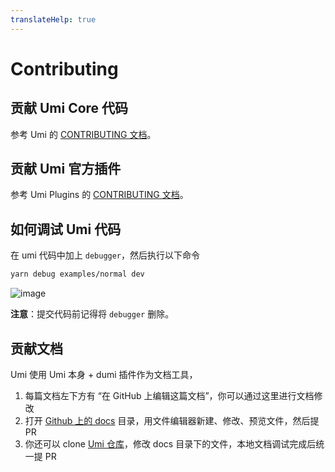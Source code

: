 ```yaml
---
translateHelp: true
---
```


# Contributing


## 贡献 Umi Core 代码

参考 Umi 的 [CONTRIBUTING 文档](https://github.com/umijs/umi/blob/master/CONTRIBUTING.md)。

## 贡献 Umi 官方插件

参考 Umi Plugins 的 [CONTRIBUTING 文档](https://github.com/umijs/plugins/blob/master/CONTRIBUTING.md)。

## 如何调试 Umi 代码

在 umi 代码中加上 `debugger`，然后执行以下命令

```sh
yarn debug examples/normal dev
```

![image](https://user-images.githubusercontent.com/13595509/82630300-e56b6d80-9c24-11ea-9966-5e9f38889518.png)

**注意**：提交代码前记得将 `debugger` 删除。

## 贡献文档

Umi 使用 Umi 本身 + dumi 插件作为文档工具，

1. 每篇文档左下方有 “在 GitHub 上编辑这篇文档”，你可以通过这里进行文档修改
2. 打开 [Github 上的 docs](https://github.com/umijs/umi/tree/master/docs) 目录，用文件编辑器新建、修改、预览文件，然后提 PR
3. 你还可以 clone [Umi 仓库](https://github.com/umijs/umi)，修改 docs 目录下的文件，本地文档调试完成后统一提 PR
